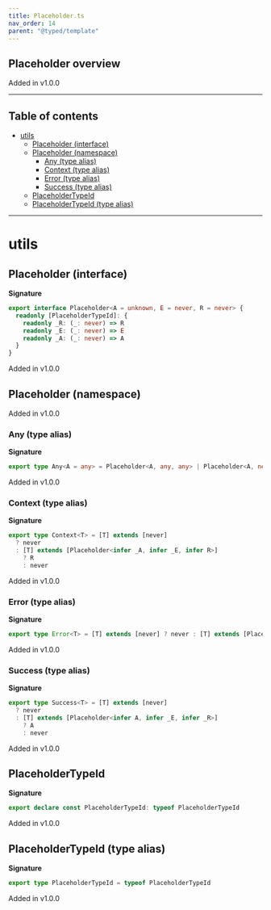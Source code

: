 ```yaml
---
title: Placeholder.ts
nav_order: 14
parent: "@typed/template"
---
```


## Placeholder overview

Added in v1.0.0

---

<h2 class="text-delta">Table of contents</h2>

- [utils](#utils)
  - [Placeholder (interface)](#placeholder-interface)
  - [Placeholder (namespace)](#placeholder-namespace)
    - [Any (type alias)](#any-type-alias)
    - [Context (type alias)](#context-type-alias)
    - [Error (type alias)](#error-type-alias)
    - [Success (type alias)](#success-type-alias)
  - [PlaceholderTypeId](#placeholdertypeid)
  - [PlaceholderTypeId (type alias)](#placeholdertypeid-type-alias)

---

# utils

## Placeholder (interface)

**Signature**

```ts
export interface Placeholder<A = unknown, E = never, R = never> {
  readonly [PlaceholderTypeId]: {
    readonly _R: (_: never) => R
    readonly _E: (_: never) => E
    readonly _A: (_: never) => A
  }
}
```

Added in v1.0.0

## Placeholder (namespace)

Added in v1.0.0

### Any (type alias)

**Signature**

```ts
export type Any<A = any> = Placeholder<A, any, any> | Placeholder<A, never, any> | Placeholder<A> | Placeholder<A, any>
```

Added in v1.0.0

### Context (type alias)

**Signature**

```ts
export type Context<T> = [T] extends [never]
  ? never
  : [T] extends [Placeholder<infer _A, infer _E, infer R>]
    ? R
    : never
```

Added in v1.0.0

### Error (type alias)

**Signature**

```ts
export type Error<T> = [T] extends [never] ? never : [T] extends [Placeholder<infer _A, infer E, infer _R>] ? E : never
```

Added in v1.0.0

### Success (type alias)

**Signature**

```ts
export type Success<T> = [T] extends [never]
  ? never
  : [T] extends [Placeholder<infer A, infer _E, infer _R>]
    ? A
    : never
```

Added in v1.0.0

## PlaceholderTypeId

**Signature**

```ts
export declare const PlaceholderTypeId: typeof PlaceholderTypeId
```

Added in v1.0.0

## PlaceholderTypeId (type alias)

**Signature**

```ts
export type PlaceholderTypeId = typeof PlaceholderTypeId
```

Added in v1.0.0
